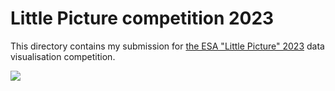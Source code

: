 # Little Picture competition 2023

This directory contains my submission for [the ESA "Little Picture" 2023](https://climate.esa.int/en/littlepicturescompetition/) data visualisation competition. 

![](little_pic_bn.png)
